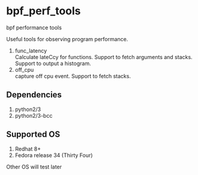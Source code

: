 # bpf_perf_tools
bpf performance tools

Useful tools for observing program performance.
1. func_latency  
   Calculate lateCcy for functions. Support to fetch arguments and stacks. Support to output a histogram.
2. off_cpu  
   capture off cpu event. Support to fetch stacks.

## Dependencies
1. python2/3
2. python2/3-bcc

## Supported OS
1. Redhat 8+  
2. Fedora release 34 (Thirty Four)  

Other OS will test later
